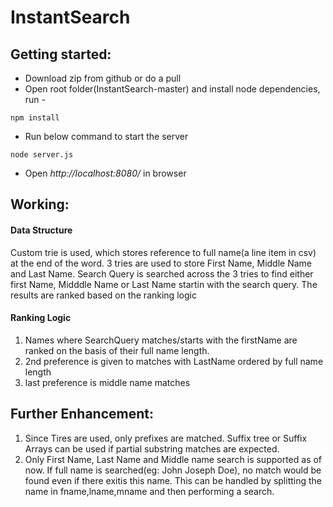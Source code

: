 # InstantSearch

## Getting started:
- Download zip from github or do a pull
- Open root folder(InstantSearch-master) and install node dependencies, run -
````
npm install
````
- Run below command to start the server
````
node server.js
````
- Open *http://localhost:8080/* in browser


## Working:
#### Data Structure
Custom trie is used, which stores reference to full name(a line item in csv) at the end of the word.
3 tries are used to store First Name, Middle Name and Last Name. Search Query is searched across the 3 tries to find either first Name, Midddle Name or Last Name startin with the search query. The results are ranked based on the ranking logic

#### Ranking Logic
1. Names where SearchQuery matches/starts with the firstName are ranked on the basis of their full name length.
2. 2nd preference is given to matches with LastName ordered by full name length
3. last preference is middle name matches


## Further Enhancement:
1. Since Tires are used, only prefixes are matched. Suffix tree or Suffix Arrays can be used if partial substring matches are expected.
2. Only First Name, Last Name and Middle name search is supported as of now. If full name is searched(eg: John Joseph Doe), no match would be found even if there exitis this name. This can be handled by splitting the name in fname,lname,mname and then performing a search.
